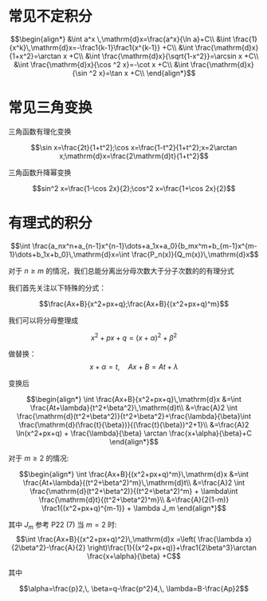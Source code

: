 <script type="text/javascript"
   src="http://cdn.mathjax.org/mathjax/latest/MathJax.js?config=TeX-AMS-MML_HTMLorMML">
</script>

# 常见不定积分

$$\begin{align*}
    &\int a^x \,\mathrm{d}x=\frac{a^x}{\ln a}+C\\
    &\int \frac{1}{x^k}\,\mathrm{d}x=-\frac1{k-1}\frac1{x^{k-1}} +C\\
    &\int \frac{\mathrm{d}x}{1+x^2}=\arctan x +C\\
    &\int \frac{\mathrm{d}x}{\sqrt{1-x^2}}=\arcsin x +C\\
    &\int \frac{\mathrm{d}x}{\cos ^2 x}=-\cot x +C\\
    &\int \frac{\mathrm{d}x}{\sin ^2 x}=\tan x +C\\
\end{align*}$$
# 常见三角变换

三角函数有理化变换

$$\sin x=\frac{2t}{1+t^2};\cos x=\frac{1-t^2}{1+t^2};x=2\arctan x;\mathrm{d}x=\frac{2\mathrm{d}t}{1+t^2}$$

三角函数升降幂变换

$$sin^2 x=\frac{1-\cos 2x}{2};\cos^2 x=\frac{1+\cos 2x}{2}$$

# 有理式的积分

$$\int \frac{a_nx^n+a_{n-1}x^{n-1}\dots+a_1x+a_0}{b_mx^m+b_{m-1}x^{m-1}\dots+b_1x+b_0}\,\mathrm{d}x=\int \frac{P_n(x)}{Q_m(x)}\,\mathrm{d}x$$

对于 $n\geq m$ 的情况，我们总能分离出分母次数大于分子次数的的有理分式

我们首先关注以下特殊的分式：

$$\frac{Ax+B}{x^2+px+q};\frac{Ax+B}{(x^2+px+q)^m}$$

我们可以将分母整理成

$$x^2+px+q=(x+\alpha)^2+\beta^2$$

做替换：
$$x+\alpha =t,\quad Ax+B=At+\lambda$$

变换后

$$\begin{align*}
    \int \frac{Ax+B}{x^2+px+q}\,\mathrm{d}x
    &=\int \frac{At+\lambda}{t^2+\beta^2}\,\mathrm{d}t\\
    &=\frac{A}2 \int \frac{\mathrm{d}(t^2+\beta^2)}{t^2+\beta^2}+\frac{\lambda}{\beta}\int \frac{\mathrm{d}(\frac{t}{\beta})}{(\frac{t}{\beta})^2+1}\\
    &=\frac{A}2 \ln(x^2+px+q) + \frac{\lambda}{\beta} \arctan \frac{x+\alpha}{\beta}+C
\end{align*}$$

对于 $m\geq 2$ 的情况:

$$\begin{align*}
    \int \frac{Ax+B}{(x^2+px+q)^m}\,\mathrm{d}x
    &=\int \frac{At+\lambda}{(t^2+\beta^2)^m}\,\mathrm{d}t\\
    &=\frac{A}2 \int \frac{\mathrm{d}(t^2+\beta^2)}{(t^2+\beta^2)^m} + \lambda\int \frac{\mathrm{d}t}{(t^2+\beta^2)^m}\\
    &=\frac{A}{2(1-m)} \frac1{(x^2+px+q)^{m-1}} + \lambda J_m
\end{align*}$$

其中 $J_m$ 参考 P22 (7)
当 $m= 2$ 时:
$$\int \frac{Ax+B}{(x^2+px+q)^2}\,\mathrm{d}x =\left( \frac{\lambda x}{2\beta^2}-\frac{A}{2} \right)\frac{1}{(x^2+px+q)}+\frac1{2\beta^3}\arctan \frac{x+\alpha}{\beta} +C$$

其中

$$\alpha=\frac{p}2,\, \beta=q-\frac{p^2}4,\, \lambda=B-\frac{Ap}2$$

